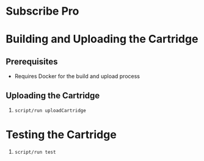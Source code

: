 # Subscribe Pro

# Building and Uploading the Cartridge

## Prerequisites

- Requires Docker for the build and upload process

## Uploading the Cartridge

1. `script/run uploadCartridge`

# Testing the Cartridge

1. `script/run test`
